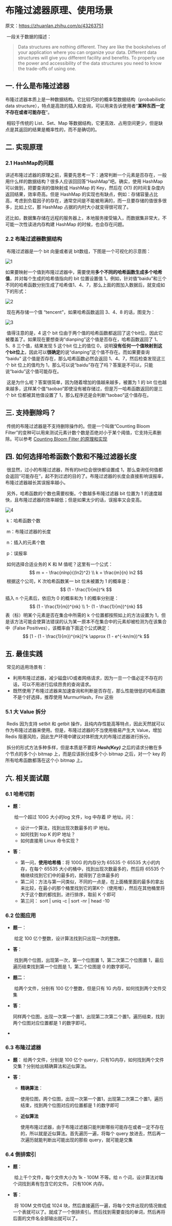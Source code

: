 # 布隆过滤器原理、使用场景

原文：https://zhuanlan.zhihu.com/p/43263751



​       一段关于数据的描述：

> Data structures are nothing different. They are like the bookshelves of your application where you can organize your data. Different data structures will give you different facility and benefits. To properly use the power and accessibility of the data structures you need to know the trade-offs of using one.



## 一. 什么是布隆过滤器

​        布隆过滤器本质上是一种数据结构。它比较巧妙的概率型数据结构（probabilistic data structure），特点是高效的插入和查询，可以用来告诉使用者“**某种东西一定不存在或者可能存在**”。

​        相较于传统的 List、Set、Map 等数据结构，它更高效、占用空间更少，但是缺点是其返回的结果是概率性的，而不是确切的。

## 二. 实现原理

### 2.1 HashMap的问题

​        讲述布隆过滤器的原理之前，需要先思考一下：通常判断一个元素是否存在，一般用什么样的数据结构？很多人应该回回答“HashMap”吧。确实，使用 HashMap 可以做到，把要查询的值映射成 HashMap 的 Key，然后在 $O(1)$ 的时间复杂度内返回结果，效率奇高。但是 HashMap 的实现也有缺点，例如：存储容量占比高，考虑到负载因子的存在，通常空间是不能被用满的，而一旦要存储的值很多很多，比如上亿，那 HashMap 占据的内村大小就变得很可观了。

​        还比如，数据集存储在远程的服务器上，本地服务接受输入，而数据集非常大，不可能一次性读进内存构建 HashMap 的时候，也会存在问题。

### 2.2 布隆过滤器数据结构

​        布隆过滤器是一个 bit 向量或者说 bit数组，下图是一个可视化的示意图：

![1](./images/Bloom_Filter/1.jpeg)

​        如果要映射一个值到布隆过滤器中，需要使用**多个不同的哈希函数生成多个哈希值**，并对每个生成的哈希值指向的 bit 位置设置值 1。例如，针对值“baidu”和三个不同的哈希函数分别生成了哈希值1、4、7，那么上面的图加入数据后，就变成如下的形式：

![2](./images/Bloom_Filter/2.jpeg)

​        现在再存储一个值 “tencent”，如果哈希函数返回 3、4、8 的话，图变为：

![3](./images/Bloom_Filter/3.jpg)

​        值得注意的是，4 这个 bit 位由于两个值的哈希函数都返回了这个bit位，因此它被覆盖了。如果现在要想查询“dianping”这个值是否存在，哈希函数返回了 1、5、8 三个值，结果发现 5 这个bit 位上的值位 0，说明**没有任何一个值映射到这个bit位上**，因此可以**很确定**的说“dianping”这个值不存在。而如果要查询 “baidu” 这个值是否存在，那么哈希函数必然会返回 1、4、7，然后检查发现这三个 bit 位上的值均为 1，那么可以说“baidu”存在了吗？答案是不可以，只能说“baidu”这个值可能存在。

​        这是为什么呢？答案很简单，因为随着增加的值越来越多，被置为 1 的 bit 位也越来越多，这样某个值“taobao”即使没有被存储过，但是万一哈希函数返回的是三个 bit 位都被其他值设置了 1，那么程序还是会判断“taobao”这个值存在。

## 三. 支持删除吗？

​        传统的布隆过滤器是不支持删除操作的。但是一个叫做“Counting Bloom Filter”的变种可以用来测试元素计数个数是否绝对小于某个阈值，它支持元素删除。可以参考 [Counting Bloom Filter 的原理和实现](https://link.zhihu.com/?target=https%3A//cloud.tencent.com/developer/article/1136056)

## 四. 如何选择哈希函数个数和不隆过滤器长度

​        很显然，过小的布隆过滤器，所有的bit位会很快都设置成 1，那么查询任何值都会返回“可能存在”，起不到过滤的目的了。布隆过滤器的长度会直接影响误报率，布隆过滤器越长其误报率越小。

​        另外，哈希函数的个数也需要权衡。个数越多布隆过滤器 bit 位置为 1 的速度越快，且布隆过滤器的效率越低；但是如果太少的话，误报率又会变高。

![4](./images/Bloom_Filter/4.jpg)

​        k：哈希函数个数

​        m：布隆过滤器的长度

​        n：插入的元素个数

​        p：误报率

​        如何选择合适业务的 K 和 M 值呢？这里有一个公式：
$$
m = - \frac{nlnp}{(ln2)^2}
\\
k = \frac{m}{n} ln2
$$
​        根据这个公司，K 次哈希函数某一 bit 位未被置为 1 的概率是：
$$
(1 - \frac{1}{m})^k
$$
插入 n 个元素后，依旧为 0 的概率和为 1 的概率分别是：
$$
(1 - \frac{1}{m})^{nk}
\\
1- (1 - \frac{1}{m})^{nk}
$$
表（标）明某个元素是否在集合中所需的 k 个位置都按照如上的方法设置为 1，但是该方法可能会使算法错误的认为某一原本不在集合中的元素却被检测为在该集合中（False Positives），该概率由下面这个公式确定：
$$
[1 - (1 - \frac{1}{m})^{nk}]^k \approx (1 - e^{-kn/m})^k
$$


## 五. 最佳实践

​        常见的适用场景有：

* 利用布隆过滤器，减少磁盘I/O或者网络请求，因为一旦一个值必定不存在的话，可以不用进行后续昂贵的查询请求。
* 既然使用了布隆过滤器来加速查询和判断是否存在，那么性能很低的哈希函数不是个好选择，推荐使用 MurmurHash，Fnv 这些

### 5.1 大 Value 拆分

​        Redis 因为支持 setbit 和 getbit 操作，且纯内存性能高等特点，因此天然就可以作为布隆过滤器来使用。但是，布隆过滤器的不当使用极易产生大 Value，增加 Redis 阻塞风险，因此生产环境中建议对体积庞大的布隆过滤器进行拆分。

​        拆分的形式方法多种多样，但是本质是不要将 ***Hash(Key)*** 之后的请求分散在多个节点的多个小 bitmap 上，而是应该拆分成多个小 bitmap 之后，对一个 key 的所有哈希函数都落在这个小 bitmap 上。



## 六. 相关面试题

### 6.1 哈希切割

* **题**：

  ​        给一个超过 100G 大小的log 文件，log 中存着 IP 地址。问：

  * 设计一个算法，找到出现次数最多的 IP 地址。
  * 如何找到 top K 的IP 地址？
  * 如何直接用 Linux 命令实现？

* **答**：

  * 第一问，**使用哈希桶**：将 100G 的内存分为 65535 个 65535 大小的内存，在每个 65535 大小的桶中，找到出现次数最多的，然后将 65535 个桶继续找到它们中的最多的，就得到了总体最多的
  * 第二问：方法与第一问类似，不同的一点是，在上面桶里面的最多的拿出来比较，在最小的那个桶里找到它的第K个（使用堆），然后在其他桶里将大于这个数的都找到，进行排序，取前 K 个即可
  * 第三问： sort | uniq -c | sort -nr | head -10

### 6.2 位图应用

* **题**一：

  ​        给定 100 亿个整数，设计算法找到只出现一次的整数。

* **答**：

  ​        找到两个位图，出现第一次，第一个位图置 1，第二次第二个位图置 1，最后遍历结束找到第一个位图是 1，第二个位图是 0 的数字即可。

* **题二**：

  ​        给两个文件，分别有 100 亿个整数，但是只有 1G 内存，如何找到两个文件交集

* **答**：

  ​        同样两个位图，出现一次第一个置1，出现第二次第二个置1，遍历结束，找到两个位图对应位置都是 1 的数字即可。

* 

### 6.3 布隆过滤器

* **题**：
          给两个文件，分别是 100 亿个 query，只有1G内存，如何找到两个文件交集？分别给出精确算法和近似算法。

* **答**：

  * **精确算法**：

    使用位图，两个位图，出现一次第一个置1，出现第二次第二个置1，遍历结束，找到两个位图对应的位置都是 1 的数字即可

  * **近似算法**

    使用布隆过滤器，由于布隆过滤器只能判断哪些可能存在或者一定不存在的，所以就是近似算法。首先遍历一遍，将每个 query 放进去，然后再一次遍历就能判断出可能出现的那些 query，就可能是交集

### 6.4 倒排索引

* **题**：

  ​        给上千个文件，每个文件大小为 1k - 100M 不等。给 n 个词，设计算法对每个词找到素有包含它的文件。 只有100K 内存。

* **答**：

  ​        将 100M 文件切成 1024 块，然后直接遍历一遍，将每个文件出现的情况做成一个表就可以了。就成了一个倒排索引。然后找到需要查找的单词，然后再将后面的文件名全部输出就可以了。